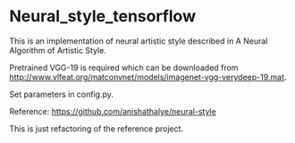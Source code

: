 # Neural_style_tensorflow
This is an implementation of neural artistic style described in A Neural Algorithm of Artistic Style.

Pretrained VGG-19 is required which can be downloaded from
http://www.vlfeat.org/matconvnet/models/imagenet-vgg-verydeep-19.mat.

Set parameters in config.py.

Reference:
https://github.com/anishathalye/neural-style

This is just refactoring of the reference project.
